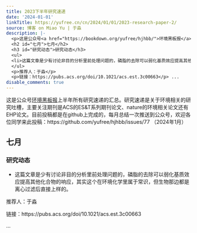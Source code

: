 ```yaml
---
title: 2023下半年研究速递
date: '2024-01-01'
linkTitle: https://yufree.cn/cn/2024/01/01/2023-research-paper-2/
source: 博客 on Miao Yu | 于淼
description: |-
  <p>这是公众号<a href="https://bookdown.org/yufree/hjhbb/">环境黑板报</a>上半年所有研究速递的汇总。研究速递是关于环境相关的研究吐槽，主要关注期刊是ACS的ES&amp;T系列期刊论文、nature的环境相关论文还有EHP论文。目前投稿都是在github上完成的，每月总结一次推送到公众号，欢迎各位同学来此投稿：https://github.com/yufree/hjhbb/issues/77 （2024年1月）</p>
  <h2 id="七月">七月</h2>
  <h3 id="研究动态">研究动态</h3>
  <ul>
  <li>这篇文章是少有讨论非目的分析里前处理问题的，磷脂的去除可以弱化基质效应提高其他化合物的响应，其实这个在环境化学里属于常识，但生物那边都是离心过滤后直接上样的。</li>
  </ul>
  <p>推荐人：于淼</p>
  <p>链接：https://pubs.acs.org/doi/10.1021/acs.est.3c00663</p> ...
disable_comments: true
---
```

<p>这是公众号<a href="https://bookdown.org/yufree/hjhbb/">环境黑板报</a>上半年所有研究速递的汇总。研究速递是关于环境相关的研究吐槽，主要关注期刊是ACS的ES&amp;T系列期刊论文、nature的环境相关论文还有EHP论文。目前投稿都是在github上完成的，每月总结一次推送到公众号，欢迎各位同学来此投稿：https://github.com/yufree/hjhbb/issues/77 （2024年1月）</p>
<h2 id="七月">七月</h2>
<h3 id="研究动态">研究动态</h3>
<ul>
<li>这篇文章是少有讨论非目的分析里前处理问题的，磷脂的去除可以弱化基质效应提高其他化合物的响应，其实这个在环境化学里属于常识，但生物那边都是离心过滤后直接上样的。</li>
</ul>
<p>推荐人：于淼</p>
<p>链接：https://pubs.acs.org/doi/10.1021/acs.est.3c00663</p> ...